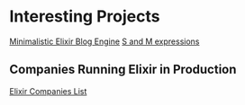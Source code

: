 # Interesting Projects

[Minimalistic Elixir Blog Engine](https://blog.nytsoi.net/mebe)
[S and M expressions](https://github.com/sasagawa888/Elxlisp)

## Companies Running Elixir in Production

[Elixir Companies List](https://elixir-companies.com/en/companies)


